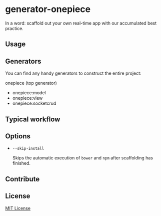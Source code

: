generator-onepiece
==================

In a word: scaffold out your own real-time app with our accumulated best practice.

## Usage



## Generators

You can find any handy generators to construct the entire project:

onepiece (top generator)
 - onepiece:model
 - onepiece:view
 - onepiece:socketcrud


## Typical workflow



## Options

* `--skip-install`

  Skips the automatic execution of `bower` and `npm` after
  scaffolding has finished.

## Contribute




## License
[MIT License](http://opensource.org/licenses/MIT)
